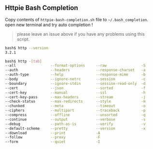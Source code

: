 ## Httpie Bash Completion

Copy contents of `httpie-bash-completion.sh` file to `~/.bash_completion`.  
open new terminal and try auto completion !

> please leave an issue above if you have any problems using this script.

```sh
bash$ http --version 
3.2.1

bash$ http -[tab]
--all                --format-options     --raw                -S
--auth               --headers            --response-charset   -a
--auth-type          --help               --response-mime      -b
--body               --ignore-netrc       --session            -c
--boundary           --ignore-stdin       --session-read-only  -d
--cert               --json               --sorted             -f
--cert-key           --manual             --ssl                -h
--cert-key-pass      --max-headers        --stream             -j
--check-status       --max-redirects      --style              -m
--chunked            --meta               --timeout            -o
--ciphers            --multipart          --traceback          -p
--compress           --offline            --unsorted           -q
--continue           --output             --verbose            -s
--debug              --path-as-is         --verify             -v
--default-scheme     --pretty             --version            -x
--download           --print              -A
--follow             --proxy              -F
--form               --quiet              -I
```

